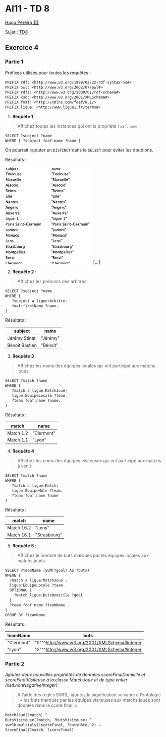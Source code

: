 # AI11 - TD 8 

[Hugo Pereira 👨‍💻](https://www.linkedin.com/in/hugopereira75/)

Sujet : [TD8](subject.pdf)

## Exercice 4

### Partie 1

Préfixes utilisés pour toutes les requêtes :

```sparql
PREFIX rdf: <http://www.w3.org/1999/02/22-rdf-syntax-ns#>
PREFIX owl: <http://www.w3.org/2002/07/owl#>
PREFIX rdfs: <http://www.w3.org/2000/01/rdf-schema#>
PREFIX xsd: <http://www.w3.org/2001/XMLSchema#>
PREFIX foaf: <http://xmlns.com/foaf/0.1/>
PREFIX ligue: <http://www.ligue1.fr/terms#>
```

1. **Requête 1** :

> Affichez toutes les instances qui ont la propriété `foaf:name`.

```sparql
SELECT ?subject ?name
WHERE { ?subject foaf:name ?name }
```

On pourrait rajouter un `DISTINCT` dans le `SELECT` pour éviter les doublons.

Résultats :

![](images/requete1.png)
[...]

2. **Requête 2** :

> Affichez les prénoms des arbitres.

```sparql
SELECT ?subject ?name
WHERE { 
   ?subject a ligue:Arbitre;
   foaf:firstName ?name.
}
```

Résultats :

| subject        | name     |
|----------------|----------|
| Jérémy Stinat  | "Jérémy" |
| Bénoît Bastien | "Bénoît" |

3. **Requête 3** :

> Affichez les noms des équipes locales qui ont participé aux matchs joués.

```sparql
SELECT ?match ?name
WHERE { 
   ?match a ligue:MatchJoué;
   ligue:ÉquipeLocale ?team.
   ?team foaf:name ?name.
}
```

Résultats :

| match     | name       |
|-----------|------------|
| Match 1.2 | "Clermont" |
| Match 1.1 | "Lyon"     |

4. **Requête 4** :

> Affichez les noms des équipes visiteuses qui ont participé aux matchs à venir.

```sparql
SELECT ?match ?name
WHERE { 
   ?match a ligue:Match;
   ligue:ÉquipeHôte ?team.
   ?team foaf:name ?name
}
```

Résultats :

| match      | name         |
|------------|--------------|
| Match 16.2 | "Lens"       |
| Match 16.1 | "Strasbourg" |

5. **Requête 5** :

> Affichez le nombre de buts marqués par les équipes locales aux matchs joués.

```sparql
SELECT ?teamName (SUM(?goal) AS ?buts)
WHERE { 
  ?match a ligue:MatchJoué ;
  ligue:ÉquipeLocale ?team .
  OPTIONAL { 
    ?match ligue:ButsDomicile ?goal 
  }.
  ?team foaf:name ?teamName .
}
GROUP BY ?teamName
```

Résultats :

| teamName   | buts |
|------------|----|
| "Clermont" | "0"^^<http://www.w3.org/2001/XMLSchema#integer>   |
| "Lyon"     | "2"^^<http://www.w3.org/2001/XMLSchema#integer>   |

### Partie 2

_Ajoutez deux nouvelles propriétés de données scoreFinalDomicile et scoreFinalVisiteuse à la classe MatchJoué et de type entier (xsd:nonNegativeInteger)_

> A l’aide des règles SWRL, ajoutez la signification suivante à l’ontologie : « les buts marqués par les équipes visiteuses aux matchs joués sont doublés dans le score final. »

```
MatchJoué(?match) ^ 
ButsVisiteuse(?match, ?butsVisiteuse) ^
swrlb:multiply(?scoreFinal, ?butsHôte, 2) → 
ScoreFinal(?match, ?scoreFinal)
```